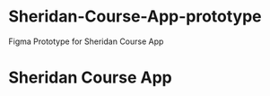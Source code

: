 # Sheridan-Course-App-prototype
Figma Prototype for Sheridan Course App

<h1> Sheridan Course App <h1>
